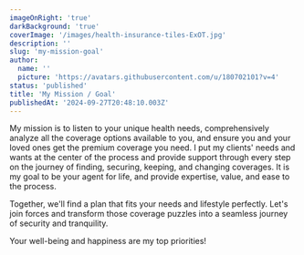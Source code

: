 ```yaml
---
imageOnRight: 'true'
darkBackground: 'true'
coverImage: '/images/health-insurance-tiles-ExOT.jpg'
description: ''
slug: 'my-mission-goal'
author:
  name: ''
  picture: 'https://avatars.githubusercontent.com/u/180702101?v=4'
status: 'published'
title: 'My Mission / Goal'
publishedAt: '2024-09-27T20:48:10.003Z'
---
```


My mission is to listen to your unique health needs, comprehensively analyze all the coverage options available to you, and ensure you and your loved ones get the premium coverage you need. I put my clients' needs and wants at the center of the process and provide support through every step on the journey of finding, securing, keeping, and changing coverages. It is my goal to be your agent for life, and provide expertise, value, and ease to the process.

Together, we'll find a plan that fits your needs and lifestyle perfectly. Let's join forces and transform those coverage puzzles into a seamless journey of security and tranquility.

Your well-being and happiness are my top priorities!
